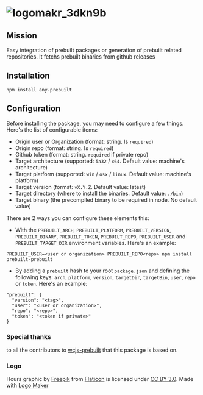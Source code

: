 # ![logomakr_3dkn9b](https://cloud.githubusercontent.com/assets/3071208/22477192/c7ce1d86-e7aa-11e6-87de-c24336e1ea3e.png)

## Mission
Easy integration of prebuilt packages or generation of prebuilt related repositories. It fetchs prebuilt binaries from github releases

## Installation

```
npm install any-prebuilt
```

## Configuration

Before installing the package, you may need to configure a few things. Here's the list of configurable items:
  - Origin user or Organization (format: string. Is `required`)
  - Origin repo (format: string. Is `required`)
  - Github token (format: string. `required` if private repo)
  - Target architecture (supported: `ia32` / `x64`. Default value: machine's architecture)
  - Target platform (supported: `win` / `osx` / `linux`. Default value: machine's platform)
  - Target version (format: `vX.Y.Z`. Default value: latest)
  - Target directory (where to install the binaries. Default value: `./bin`)
  - Target binary (the precompiled binary to be required in node. No default value)
 
There are 2 ways you can configure these elements this:
  - With the `PREBUILT_ARCH`, `PREBUILT_PLATFORM`, `PREBUILT_VERSION`, `PREBUILT_BINARY`, `PREBUILT_TOKEN`, `PREBUILT_REPO`, `PREBUILT_USER` and `PREBUILT_TARGET_DIR` environment variables. Here's an example:

  ```
  PREBUILT_USER=<user or organization> PREBUILT_REPO<repo> npm install prebuilt-prebuilt
  ```
  - By adding a `prebuilt` hash to your root `package.json` and defining the following keys: `arch`, `platform`, `version`, `targetDir`, `targetBin`, `user`, `repo` or `token`. Here's an example:
  
  ```
  "prebuilt": {
    "version": "<tag>",
    "user": "<user or organization>",
    "repo": "<repo>",
    "token": "<token if private>" 
  }
  ```

### Special thanks

to all the contributors to [wcjs-prebuilt](https://github.com/Ivshti/wcjs-prebuilt) that this package is based on.

### Logo
Hours graphic by <a href="http://www.flaticon.com/authors/freepik">Freepik</a> from <a href="http://www.flaticon.com/">Flaticon</a> is licensed under <a href="http://creativecommons.org/licenses/by/3.0/" title="Creative Commons BY 3.0">CC BY 3.0</a>. Made with <a href="http://logomakr.com" title="Logo Maker">Logo Maker</a>